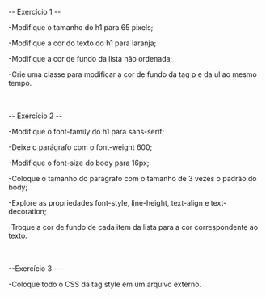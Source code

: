-- Exercício 1 --



 -Modifique o tamanho do h1 para 65 pixels;

 -Modifique a cor do texto do h1 para laranja;

 -Modifique a cor de fundo da lista não ordenada;

 -Crie uma classe para modificar a cor de fundo da tag p e da ul ao mesmo tempo.



<br><br>
 -- Exercício 2 --

 -Modifique o font-family do h1 para sans-serif;

 -Deixe o parágrafo com o font-weight 600;

 -Modifique o font-size do body para 16px;

 -Coloque o tamanho do parágrafo com o tamanho de 3 vezes o padrão do body;

 -Explore as propriedades font-style, line-height, text-align e text-decoration;

 -Troque a cor de fundo de cada item da lista para a cor correspondente ao texto.


<br><br>
 --Exercício 3 ---

  -Coloque todo o CSS da tag style em um arquivo externo. 

